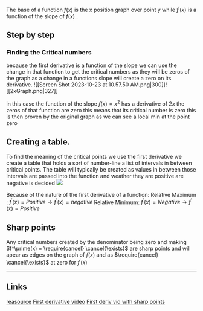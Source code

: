 The base of a function $f(x)$ is the x position graph over point y while $f^\prime(x)$ is a function of the slope of $f(x)$ . 


## Step by step

### Finding the Critical numbers
because the first derivative is a function of the slope we can use the change in that function to get the critical numbers as they will be zeros of the graph as a change in a functions slope will create a zero on its derivative.
![[Screen Shot 2023-10-23 at 10.57.50 AM.png|300]]![[2xGraph.png|327]]

in this case the function of the slope $f(x)=x^2$ has a derivative of $2x$ the zeros of that function are zero this means that its critical number is zero this is then proven by the original graph as we can see a local min at the point zero



## Creating a table.
To find the meaning of the critical points we use the first derivative we create a table that holds a sort of number-line a list of intervals in between critical points. The table will typically be created as values in between those intervals  are passed into the function and weather they are positive are negative is decided 
![](https://i.imgur.com/riHhtgq.png)

Because of the nature of the first derivative of a function:
Relative Maximum :  $f^\prime(x) = Positive \rightarrow f^\prime(x) = negative$ 
Relative Minimum: $f^\prime(x) = Negative \rightarrow f^\prime(x) = Positive$ 

## Sharp points
Any critical numbers created by the denominator being zero and making $f^\prime(x) = \require{cancel} \cancel{\exists}$ are sharp points and will apear as edges on the graph of $f(x)$ and as $\require{cancel} \cancel{\exists}$ at zero for $f^\prime(x)$

---
## Links
[reasource](https://byjus.com/jee/maxima-and-minima-in-calculus/)
[First derivative video](https://www.youtube.com/watch?v=G5wlKltW7pM)
[First deriv vid with sharp points](https://www.youtube.com/watch?v=REWoDT08SR4)
  